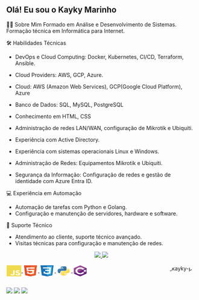 ## Olá! Eu sou o Kayky Marinho

👨‍💻 Sobre Mim
Formado em Análise e Desenvolvimento de Sistemas.
Formação técnica em Informática para Internet.

🛠️ Habilidades Técnicas
- DevOps e Cloud Computing: Docker, Kubernetes, CI/CD, Terraform, Ansible.
- Cloud Providers: AWS, GCP, Azure.
- Cloud: AWS (Amazon Web Services), GCP(Google Cloud Platform), Azure
- Banco de Dados: SQL, MySQL, PostgreSQL
- Conhecimento em HTML, CSS
- Administração de redes LAN/WAN, configuração de Mikrotik e Ubiquiti.
- Experiência com Active Directory.
- Experiência com sistemas operacionais Linux e Windows.

- Administração de Redes: Equipamentos Mikrotik e Ubiquiti.
- Segurança da Informação: Configuração de redes e gestão de identidade com Azure Entra ID.

💻 Experiência em Automação
- Automação de tarefas com Python e Golang.
- Configuração e manutenção de servidores, hardware e software.

🔧 Suporte Técnico
- Atendimento ao cliente, suporte técnico avançado.
- Visitas técnicas para configuração e manutenção de redes.


<!-- Sobre o Perfil-->
<div align="center">
  <a href="https://github.com/kayky18">
  <img height="180em" src="https://github-readme-stats.vercel.app/api?username=kayky18&show_icons=true&theme=dark&include_all_commits=true&count_private=true"/>
  <img height="180em" src="https://github-readme-stats.vercel.app/api/top-langs/?username=kayky18&layout=compact&langs_count=7&theme=dark"/>
</div>
  
 <!-- Linguagens -->
<div style="display: inline_block"><br>
  <img align="center" alt="kayky-Js" height="30" width="40" src="https://raw.githubusercontent.com/devicons/devicon/master/icons/javascript/javascript-plain.svg">
  <img align="center" alt="kayky-HTML" height="30" width="40" src="https://raw.githubusercontent.com/devicons/devicon/master/icons/html5/html5-original.svg">
  <img align="center" alt="kayky-CSS" height="30" width="40" src="https://raw.githubusercontent.com/devicons/devicon/master/icons/css3/css3-original.svg">
  <img align="center" alt="kayky-Python" height="30" width="40" src="https://raw.githubusercontent.com/devicons/devicon/master/icons/python/python-original.svg">
  <img align="center" alt="kayky-Csharp" height="30" width="40" src="https://raw.githubusercontent.com/devicons/devicon/master/icons/csharp/csharp-original.svg">
  <img align="right" alt="kayky-pic" height="150" style="border-radius:100px" src="https://media-exp1.licdn.com/dms/image/C4D03AQFQjZzTV9_JUQ/profile-displayphoto-shrink_200_200/0/1611682913092?e=1643241600&v=beta&t=gU_0ZBUDb7snEGvj7p_fpusNF1bfp825LuAgwJ-t1Ok">
</div>
 
  ##
 
<div> 
  <a href="https://instagram.com/marinhoo015" target="_blank"><img src="https://img.shields.io/badge/-Instagram-%23E4405F?style=for-the-badge&logo=instagram&logoColor=white" target="_blank"></a> 
  <a href = "mailto:kayky.marinho01@gmail.com"><img src="https://img.shields.io/badge/-Gmail-%23333?style=for-the-badge&logo=gmail&logoColor=white" target="_blank"></a>
  <a href="https://www.linkedin.com/in/kayky-marinho-064242205" target="_blank"><img src="https://img.shields.io/badge/-LinkedIn-%230077B5?style=for-the-badge&logo=linkedin&logoColor=white" target="_blank"></a> 
 
</div>
